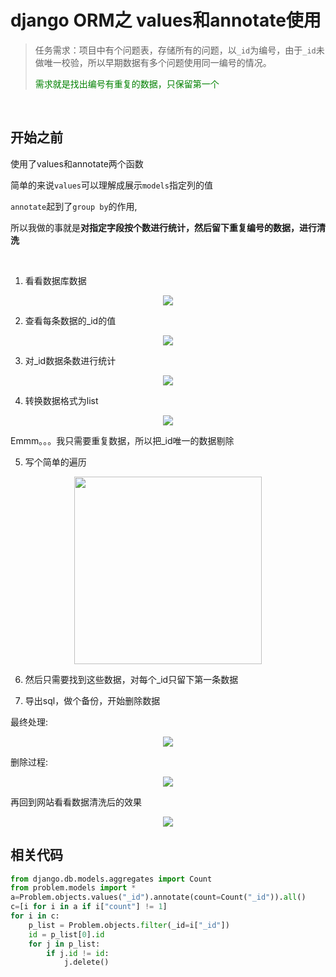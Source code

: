 # django ORM之 values和annotate使用

> 任务需求：项目中有个问题表，存储所有的问题，以`_id`为编号，由于`_id`未做唯一校验，所以早期数据有多个问题使用同一编号的情况。 
>
> <font color=green>需求就是找出编号有重复的数据，只保留第一个</font>

<br>

## 开始之前

使用了values和annotate两个函数

简单的来说`values`可以理解成展示`models`指定列的值

`annotate`起到了`group by`的作用,

所以我做的事就是**对指定字段按个数进行统计，然后留下重复编号的数据，进行清洗**

<br>

1. 看看数据库数据

<center><img src="http://qiniu.s001.xin/7c7nt.jpg"></center>

2. 查看每条数据的_id的值

<center><img src="http://qiniu.s001.xin/lgftn.jpg"></center>

3. 对_id数据条数进行统计

<center><img src="http://qiniu.s001.xin/7omrg.jpg"></center>

4. 转换数据格式为list

<center><img src="http://qiniu.s001.xin/ajy3l.jpg"></center>

Emmm。。。我只需要重复数据，所以把_id唯一的数据剔除

5. 写个简单的遍历

<center><img src="http://qiniu.s001.xin/wj493.jpg" width=300></center>

6. 然后只需要找到这些数据，对每个_id只留下第一条数据

7. 导出sql，做个备份，开始删除数据



最终处理:

<center><img src="http://qiniu.s001.xin/rvn5w.jpg"></center>

删除过程:

<center><img src="http://qiniu.s001.xin/ujwim.jpg"></center>

再回到网站看看数据清洗后的效果

<center><img src="http://qiniu.s001.xin/ephme.jpg"></center>



## 相关代码

```python
from django.db.models.aggregates import Count
from problem.models import *
a=Problem.objects.values("_id").annotate(count=Count("_id")).all()
c=[i for i in a if i["count"] != 1]
for i in c:
    p_list = Problem.objects.filter(_id=i["_id"])
    id = p_list[0].id
    for j in p_list:
        if j.id != id:
			j.delete()
```

